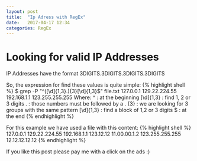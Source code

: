 ```yaml
---
layout: post
title:  "Ip Adress with RegEx"
date:   2017-04-17 12:34
categories: RegEx
---
```

# Looking for valid IP Addresses
IP Addresses have the format
3DIGITS.3DIGITS.3DIGITS.3DIGITS
 
So, the expression for find these values is quite simple:
{% highlight shell %}
$ grep -P "^([\d]{1,3}\.){3}[\d]{1,3}$" file.txt
127.0.0.1
129.22.224.55
192.168.1.1
123.255.255.255
Where:
^               : at the beginning
[\d]{1,3}       : find 1, 2 or 3 digits
\.              : those numbers must be followed by a .
{3}             : we are looking for 3 groups with the same pattern
[\d]{1,3}       : find a block of 1,2 or 3 digits
$               : at the end
{% endhighlight %}

For this example we have used a file with this content:
{% highlight shell %}
127.0.0.1
129.22.224.55
192.168.1.1
123.12.12
11.00.00.1.2
123.255.255.255
12.12.12.12.12
{% endhighlight %}

If you like this post please pay me with a click on the ads :)

<script async src="//pagead2.googlesyndication.com/pagead/js/adsbygoogle.js"></script>
<!-- inferior -->
<ins class="adsbygoogle"
     style="display:inline-block;width:728px;height:90px"
     data-ad-client="ca-pub-5428825449848403"
     data-ad-slot="1328012179"></ins>
<script>
(adsbygoogle = window.adsbygoogle || []).push({});
</script>